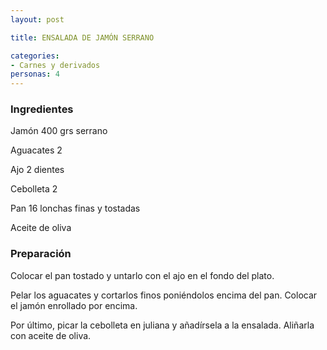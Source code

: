 ```yaml
---
layout: post

title: ENSALADA DE JAMÓN SERRANO

categories:
- Carnes y derivados
personas: 4 
---
```

<h3>Ingredientes</h3>
Jamón 400 grs serrano

Aguacates 2

Ajo 2 dientes

Cebolleta 2

Pan 16 lonchas finas y tostadas

Aceite de oliva

<h3>Preparación</h3>
Colocar el pan tostado y untarlo con el ajo en el fondo del plato.

Pelar los aguacates y cortarlos finos poniéndolos encima del pan. Colocar el jamón enrollado por encima.

Por último, picar la cebolleta en juliana y añadírsela a la ensalada. Aliñarla con aceite de oliva.

